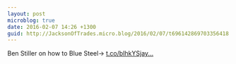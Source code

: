 ```yaml
---
layout: post
microblog: true
date: 2016-02-07 14:26 +1300
guid: http://JacksonOfTrades.micro.blog/2016/02/07/t696142869703356418.html
---
```

Ben Stiller on how to Blue Steel→ [t.co/bIhkYSjay...](https://t.co/bIhkYSjayO)
